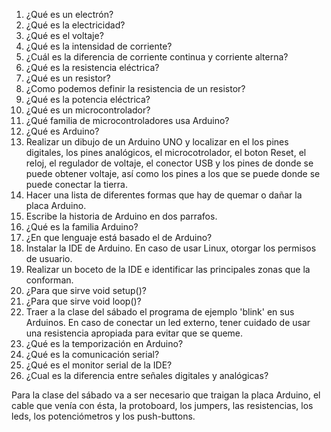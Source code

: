 1. ¿Qué es un electrón?
2. ¿Qué es la electricidad?
3. ¿Qué es el voltaje?
4. ¿Qué es la intensidad de corriente?
5. ¿Cuál es la diferencia de corriente continua y corriente alterna?
6. ¿Qué es la resistencia eléctrica?
7. ¿Qué es un resistor?
8. ¿Como podemos definir la resistencia de un resistor?
8. ¿Qué es la potencia eléctrica?
9. ¿Qué es un microcontrolador?
10. ¿Qué familia de microcontroladores usa Arduino?
11. ¿Qué es Arduino?
12. Realizar un dibujo de un Arduino UNO y localizar en el los pines digitales, los pines analógicos, el microcotrolador, el boton Reset, el reloj, el regulador de voltaje, el conector USB y los pines de donde se puede obtener voltaje, así como los pines a los que se puede donde se puede conectar la tierra.
13. Hacer una lista de diferentes formas que hay de quemar o dañar la placa Arduino.
14. Escribe la historia de Arduino en dos parrafos.
15. ¿Qué es la familia Arduino?
16. ¿En que lenguaje está basado el de Arduino?
17. Instalar la IDE de Arduino. En caso de usar Linux, otorgar los permisos de usuario.
18. Realizar un boceto de la IDE e identificar las principales zonas que la conforman.
19. ¿Para que sirve void setup()?
20. ¿Para que sirve void loop()?
21. Traer a la clase del sábado el programa de ejemplo 'blink' en sus Arduinos. En caso de conectar un led externo, tener cuidado de usar una resistencia apropiada para evitar que se queme.
22. ¿Qué es la temporización en Arduino?
23. ¿Qué es la comunicación serial?
24. ¿Qué es el monitor serial de la IDE?
25. ¿Cual es la diferencia entre señales digitales y analógicas?

Para la clase del sábado va a ser necesario que traigan la placa Arduino, el cable que venía con ésta, la protoboard, los jumpers, las resistencias, los leds, los potenciómetros y los push-buttons.